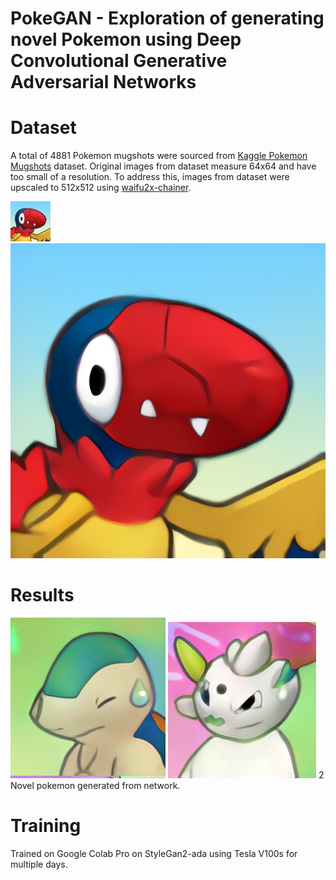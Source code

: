 # PokeGAN - Exploration of generating novel Pokemon using Deep Convolutional Generative Adversarial Networks

# Dataset
A total of 4881 Pokemon mugshots were sourced from [Kaggle Pokemon Mugshots](https://www.kaggle.com/brilja/pokemon-mugshots-from-super-mystery-dungeon) dataset. 
Original images from dataset measure 64x64 and have too small of a resolution. To address this, images from dataset were upscaled to 512x512 using [waifu2x-chainer](https://github.com/tsurumeso/waifu2x-chainer).

![smol](smd/0_01.png)
![big](w2x/0_01.png)

# Results
![novel_1](novel_1.png)
![novel_2](novel_2.png)
2 Novel pokemon generated from network.

# Training
Trained on Google Colab Pro on StyleGan2-ada using Tesla V100s for multiple days.
